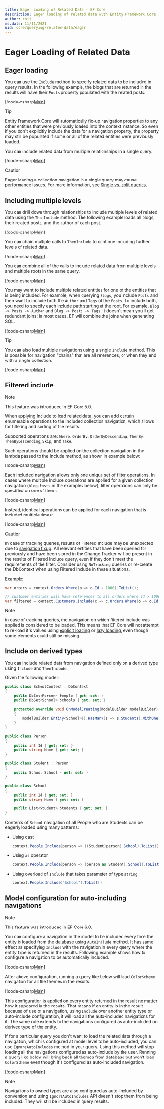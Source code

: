 ```yaml
---
title: Eager Loading of Related Data - EF Core
description: Eager loading of related data with Entity Framework Core
author: roji
ms.date: 11/11/2021
uid: core/querying/related-data/eager
---
```

# Eager Loading of Related Data

## Eager loading

You can use the `Include` method to specify related data to be included in query results. In the following example, the blogs that are returned in the results will have their `Posts` property populated with the related posts.

[!code-csharp[Main](../../../../samples/core/Querying/RelatedData/Program.cs#SingleInclude)]

> [!TIP]
> Entity Framework Core will automatically fix-up navigation properties to any other entities that were previously loaded into the context instance. So even if you don't explicitly include the data for a navigation property, the property may still be populated if some or all of the related entities were previously loaded.

You can include related data from multiple relationships in a single query.

[!code-csharp[Main](../../../../samples/core/Querying/RelatedData/Program.cs#MultipleIncludes)]

> [!CAUTION]
> Eager loading a collection navigation in a single query may cause performance issues. For more information, see [Single vs. split queries](xref:core/querying/single-split-queries).

## Including multiple levels

You can drill down through relationships to include multiple levels of related data using the `ThenInclude` method. The following example loads all blogs, their related posts, and the author of each post.

[!code-csharp[Main](../../../../samples/core/Querying/RelatedData/Program.cs#SingleThenInclude)]

You can chain multiple calls to `ThenInclude` to continue including further levels of related data.

[!code-csharp[Main](../../../../samples/core/Querying/RelatedData/Program.cs#MultipleThenIncludes)]

You can combine all of the calls to include related data from multiple levels and multiple roots in the same query.

[!code-csharp[Main](../../../../samples/core/Querying/RelatedData/Program.cs#IncludeTree)]

You may want to include multiple related entities for one of the entities that is being included. For example, when querying `Blogs`, you include `Posts` and then want to include both the `Author` and `Tags` of the `Posts`. To include both, you need to specify each include path starting at the root. For example, `Blog -> Posts -> Author` and `Blog -> Posts -> Tags`. It doesn't mean you'll get redundant joins; in most cases, EF will combine the joins when generating SQL.

[!code-csharp[Main](../../../../samples/core/Querying/RelatedData/Program.cs#MultipleLeafIncludes)]

> [!TIP]
> You can also load multiple navigations using a single `Include` method. This is possible for navigation "chains" that are all references, or when they end with a single collection.

[!code-csharp[Main](../../../../samples/core/Querying/RelatedData/Program.cs#IncludeMultipleNavigationsWithSingleInclude)]

## Filtered include

> [!NOTE]
> This feature was introduced in EF Core 5.0.

When applying Include to load related data, you can add certain enumerable operations to the included collection navigation, which allows for filtering and sorting of the results.

Supported operations are: `Where`, `OrderBy`, `OrderByDescending`, `ThenBy`, `ThenByDescending`, `Skip`, and `Take`.

Such operations should be applied on the collection navigation in the lambda passed to the Include method, as shown in example below:

[!code-csharp[Main](../../../../samples/core/Querying/RelatedData/Program.cs#FilteredInclude)]

Each included navigation allows only one unique set of filter operations. In cases where multiple Include operations are applied for a given collection navigation (`blog.Posts` in the examples below), filter operations can only be specified on one of them:

[!code-csharp[Main](../../../../samples/core/Querying/RelatedData/Program.cs#MultipleLeafIncludesFiltered1)]

Instead, identical operations can be applied for each navigation that is included multiple times:

[!code-csharp[Main](../../../../samples/core/Querying/RelatedData/Program.cs#MultipleLeafIncludesFiltered2)]

> [!CAUTION]
> In case of tracking queries, results of Filtered Include may be unexpected due to [navigation fixup](xref:core/querying/tracking). All relevant entities that have been queried for previously and have been stored in the Change Tracker will be present in the results of Filtered Include query, even if they don't meet the requirements of the filter. Consider using `NoTracking` queries or re-create the DbContext when using Filtered Include in those situations.

Example:

```csharp
var orders = context.Orders.Where(o => o.Id > 1000).ToList();

// customer entities will have references to all orders where Id > 1000, rather than > 5000
var filtered = context.Customers.Include(c => c.Orders.Where(o => o.Id > 5000)).ToList();
```

> [!NOTE]
> In case of tracking queries, the navigation on which filtered include was applied is considered to be loaded. This means that EF Core will not attempt to re-load it's values using [explicit loading](xref:core/querying/related-data/explicit) or [lazy loading](xref:core/querying/related-data/lazy), even though some elements could still be missing.

## Include on derived types

You can include related data from navigation defined only on a derived type using `Include` and `ThenInclude`.

Given the following model:

```csharp
public class SchoolContext : DbContext
{
    public DbSet<Person> People { get; set; }
    public DbSet<School> Schools { get; set; }

    protected override void OnModelCreating(ModelBuilder modelBuilder)
    {
        modelBuilder.Entity<School>().HasMany(s => s.Students).WithOne(s => s.School);
    }
}

public class Person
{
    public int Id { get; set; }
    public string Name { get; set; }
}

public class Student : Person
{
    public School School { get; set; }
}

public class School
{
    public int Id { get; set; }
    public string Name { get; set; }

    public List<Student> Students { get; set; }
}
```

Contents of `School` navigation of all People who are Students can be eagerly loaded using many patterns:

* Using cast

  ```csharp
  context.People.Include(person => ((Student)person).School).ToList()
  ```

* Using `as` operator

  ```csharp
  context.People.Include(person => (person as Student).School).ToList()
  ```

* Using overload of `Include` that takes parameter of type `string`

  ```csharp
  context.People.Include("School").ToList()
  ```

## Model configuration for auto-including navigations

> [!NOTE]
> This feature was introduced in EF Core 6.0.

You can configure a navigation in the model to be included every time the entity is loaded from the database using `AutoInclude` method. It has same effect as specifying `Include` with the navigation in every query where the entity type is returned in the results. Following example shows how to configure a navigation to be automatically included.

[!code-csharp[Main](../../../../samples/core/Querying/RelatedData/BloggingContext.cs#AutoInclude)]

After above configuration, running a query like below will load `ColorScheme` navigation for all the themes in the results.

[!code-csharp[Main](../../../../samples/core/Querying/RelatedData/Program.cs#AutoIncludes)]

This configuration is applied on every entity returned in the result no matter how it appeared in the results. That means if an entity is in the result because of use of a navigation, using `Include` over another entity type or auto-include configuration, it will load all the auto-included navigations for it. The same rule extends to the navigations configured as auto-included on derived type of the entity.

If for a particular query you don't want to load the related data through a navigation, which is configured at model level to be auto-included, you can use `IgnoreAutoIncludes` method in your query. Using this method will stop loading all the navigations configured as auto-include by the user. Running a query like below will bring back all themes from database but won't load `ColorScheme` even though it's configured as auto-included navigation.

[!code-csharp[Main](../../../../samples/core/Querying/RelatedData/Program.cs#IgnoreAutoIncludes)]

> [!NOTE]
> Navigations to owned types are also configured as auto-included by convention and using `IgnoreAutoIncludes` API doesn't stop them from being included. They will still be included in query results.
